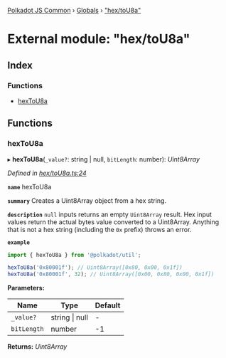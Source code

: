 [Polkadot JS Common](../README.md) › [Globals](../globals.md) › ["hex/toU8a"](_hex_tou8a_.md)

# External module: "hex/toU8a"

## Index

### Functions

* [hexToU8a](_hex_tou8a_.md#hextou8a)

## Functions

###  hexToU8a

▸ **hexToU8a**(`_value?`: string | null, `bitLength`: number): *Uint8Array*

*Defined in [hex/toU8a.ts:24](https://github.com/polkadot-js/common/blob/a602b040/packages/util/src/hex/toU8a.ts#L24)*

**`name`** hexToU8a

**`summary`** Creates a Uint8Array object from a hex string.

**`description`** 
`null` inputs returns an empty `Uint8Array` result. Hex input values return the actual bytes value converted to a Uint8Array. Anything that is not a hex string (including the `0x` prefix) throws an error.

**`example`** 
<BR>

```javascript
import { hexToU8a } from '@polkadot/util';

hexToU8a('0x80001f'); // Uint8Array([0x80, 0x00, 0x1f])
hexToU8a('0x80001f', 32); // Uint8Array([0x00, 0x80, 0x00, 0x1f])
```

**Parameters:**

Name | Type | Default |
------ | ------ | ------ |
`_value?` | string &#124; null | - |
`bitLength` | number | -1 |

**Returns:** *Uint8Array*
